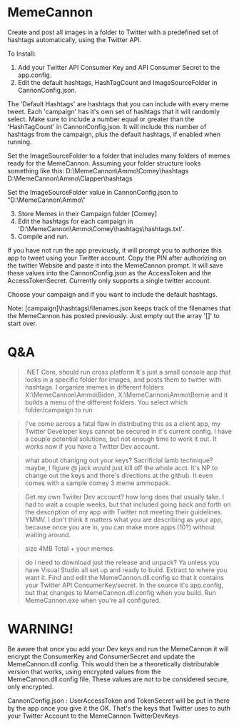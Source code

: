 # MemeCannon
Create and post all images in a folder to Twitter with a predefined set of hashtags automatically, using the Twitter API.

To Install:
1) Add your Twitter API Consumer Key and API Consumer Secret to the app.config.
2) Edit the default hashtags, HashTagCount and ImageSourceFolder in CannonConfig.json. 

The 'Default Hashtags' are hashtags that you can include with every meme tweet. Each 'campaign' has it's own set of hashtags that it will randomly select. Make sure to include a number equal or greater than the 'HashTagCount' in CannonConfig.json. It will include this number of hashtags from the campaign, plus the default hashtags, if enabled when running. 

Set the ImageSourceFolder to a folder that includes many folders of memes ready for  the MemeCannon. Assuming your folder structure looks  something like this:
D:\\MemeCannon\Ammo\Comey\hashtags
D:\\MemeCannon\Ammo\Clapper\hashtags

Set the ImageSourceFolder value in CannonConfig.json to "D:\\MemeCannon\\Ammo\\"

3) Store Memes in their Campaign folder [Comey]
4) Edit the hashtags for each campaign in 'D:\\MemeCannon\Ammo\Comey\hashtags\hashtags.txt'.
5) Compile and run.

If you have not run the app previously, it will prompt you to authorize this app to tweet using your Twitter account. Copy the PIN after authorizing on the twitter Website and paste it into the MemeCannon prompt. It will save these values into the CannonConfig.json as the AccessToken and the AccessTokenSecret. Currently only supports a single twitter account.

Choose your campaign and if you want to include the default hashtags.

Note: [campaign]\hashtags\filenames.json keeps track of the filenames that the MemeCannon has posted previously. Just empty out the  array '[]' to start over. 


# Q&A
>.NET Core, should run cross platform
It's just a small console app that looks in a specific folder for images, and posts them to twitter with hashtags. I organize memes in different folders X:\MemeCannon\Ammo\Biden, X:\MemeCannon\Ammo\Bernie and it builds a menu of the different folders. You select which folder/campaign to run

>I've come across a fatal flaw in distributing this as a client app, my Twitter Developer keys cannot be secured in it's current config.
I have a couple potential solutions, but not enough time to work it out. It works now if you have a Twitter Dev account.
 
>what about chanigng out your keys?
Sacrificial lamb technique? maybe, I figure @ jack would just kill off the whole acct. It's NP to change out the keys and there's directions at the github. It even comes with a sample comey 3 meme ammopack.

>Get my own Twiiter Dev account? how long does that usually take.
I had to wait a couple weeks, but that included going back and forth on the description of my app with Twitter not meeting their guidelines. YMMV. I don't think it matters what you are describing as your app, because once you are in, you can make more apps (10?) without waiting around.

>size
4MB Total + your memes.
 
>do i need to download just the release and unpack?
Ya unless you have Visual Studio all set up and ready to build. Extract to where you want it. Find and edit the MemeCannon.dll.config so that it contains your Twitter API ConsumerKey/secret. In the source it's app.config, but that changes to MemeCannon.dll.config when you build. Run MemeCannon.exe when you're all configured.
  
# WARNING!
Be aware that once you add your Dev keys and run the MemeCannon it will encrypt the ConsumerKey and ConsumerSecret and update the MemeCannon.dll.config. This would then be a theoretically distributable version that works, using encrypted values from the MemeCannon.dll.config file. These values are not to be considered secure, only encrypted.
 
CannonConfig.json : UserAccessToken and TokenSecret will be put in there by the app once you give it the OK. That's the keys that Twitter uses to auth your Twitter Account to the MemeCannon TwitterDevKeys
